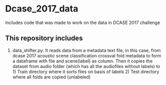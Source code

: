 # Dcase_2017_data
Includes code that was made to work on the data in DCASE 2017 challenge

## This repository includes 
1) data_shifter.py: It reads data from a metadata text file, in this case, from dcase 2017 acoustic scene classification crossval fold metadata to form a dataframe with file and scene(label) as column. Then it copies the dataset from audio folder (which has all the audiofiles without labels) to 1) Train directory where it sorts files on basis of labels
                                                                                                                      2) Test directory where all folds are copied (unlabeled)
                                                                                                                          
